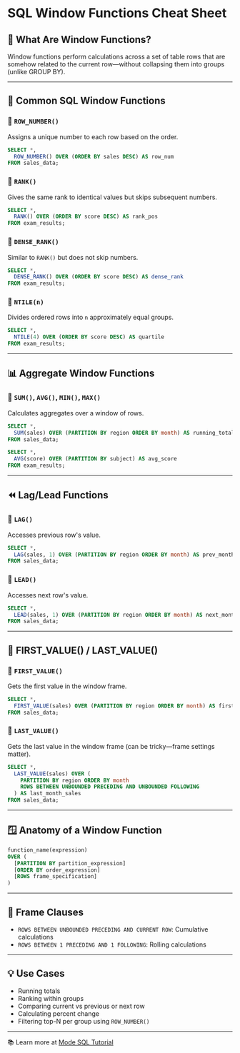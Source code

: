 # SQL Window Functions Cheat Sheet

## 🧠 What Are Window Functions?
Window functions perform calculations across a set of table rows that are somehow related to the current row—without collapsing them into groups (unlike GROUP BY).

---

## 🧰 Common SQL Window Functions

### 🔹 `ROW_NUMBER()`
Assigns a unique number to each row based on the order.
```sql
SELECT *, 
  ROW_NUMBER() OVER (ORDER BY sales DESC) AS row_num
FROM sales_data;
```

### 🔹 `RANK()`
Gives the same rank to identical values but skips subsequent numbers.
```sql
SELECT *, 
  RANK() OVER (ORDER BY score DESC) AS rank_pos
FROM exam_results;
```

### 🔹 `DENSE_RANK()`
Similar to `RANK()` but does not skip numbers.
```sql
SELECT *, 
  DENSE_RANK() OVER (ORDER BY score DESC) AS dense_rank
FROM exam_results;
```

### 🔹 `NTILE(n)`
Divides ordered rows into `n` approximately equal groups.
```sql
SELECT *, 
  NTILE(4) OVER (ORDER BY score DESC) AS quartile
FROM exam_results;
```

---

## 📊 Aggregate Window Functions

### 🔹 `SUM()`, `AVG()`, `MIN()`, `MAX()`
Calculates aggregates over a window of rows.
```sql
SELECT *,
  SUM(sales) OVER (PARTITION BY region ORDER BY month) AS running_total
FROM sales_data;
```

```sql
SELECT *,
  AVG(score) OVER (PARTITION BY subject) AS avg_score
FROM exam_results;
```

---

## ⏪ Lag/Lead Functions

### 🔹 `LAG()`
Accesses previous row's value.
```sql
SELECT *,
  LAG(sales, 1) OVER (PARTITION BY region ORDER BY month) AS prev_month_sales
FROM sales_data;
```

### 🔹 `LEAD()`
Accesses next row's value.
```sql
SELECT *,
  LEAD(sales, 1) OVER (PARTITION BY region ORDER BY month) AS next_month_sales
FROM sales_data;
```

---

## 🧱 FIRST_VALUE() / LAST_VALUE()

### 🔹 `FIRST_VALUE()`
Gets the first value in the window frame.
```sql
SELECT *,
  FIRST_VALUE(sales) OVER (PARTITION BY region ORDER BY month) AS first_month_sales
FROM sales_data;
```

### 🔹 `LAST_VALUE()`
Gets the last value in the window frame (can be tricky—frame settings matter).
```sql
SELECT *,
  LAST_VALUE(sales) OVER (
    PARTITION BY region ORDER BY month 
    ROWS BETWEEN UNBOUNDED PRECEDING AND UNBOUNDED FOLLOWING
  ) AS last_month_sales
FROM sales_data;
```

---

## 🪟 Anatomy of a Window Function
```sql
function_name(expression) 
OVER (
  [PARTITION BY partition_expression]
  [ORDER BY order_expression]
  [ROWS frame_specification]
)
```

---

## 📝 Frame Clauses
- `ROWS BETWEEN UNBOUNDED PRECEDING AND CURRENT ROW`: Cumulative calculations
- `ROWS BETWEEN 1 PRECEDING AND 1 FOLLOWING`: Rolling calculations

---

## 💡 Use Cases
- Running totals
- Ranking within groups
- Comparing current vs previous or next row
- Calculating percent change
- Filtering top-N per group using `ROW_NUMBER()`

---

📚 Learn more at [Mode SQL Tutorial](https://mode.com/sql-tutorial/sql-window-functions/)
